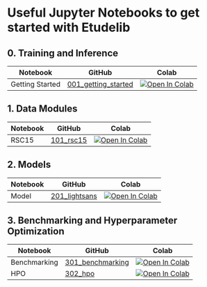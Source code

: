 # Useful Jupyter Notebooks to get started with Etudelib

## 0. Training and Inference

| Notebook        | GitHub                                                               | Colab                                                                                                                                                                                                    |
| --------------- | -------------------------------------------------------------------- |----------------------------------------------------------------------------------------------------------------------------------------------------------------------------------------------------------|
| Getting Started | [001_getting_started](000_getting_started/001_getting_started.ipynb) | [![Open In Colab](https://colab.research.google.com/assets/colab-badge.svg)](https://colab.research.google.com/github/bolcom/etudelib/blob/main/notebooks/000_getting_started/001_getting_started.ipynb) |

## 1. Data Modules

| Notebook | GitHub                                            | Colab                                                                                                                                                                                                |
|----------|---------------------------------------------------| ---------------------------------------------------------------------------------------------------------------------------------------------------------------------------------------------------- |
| RSC15    | [101_rsc15](100_datamodules/101_rsc15.ipynb) | [![Open In Colab](https://colab.research.google.com/assets/colab-badge.svg)](https://colab.research.google.com/github/bolcom/etudelib/blob/main/notebooks/100_datamodules/101_rsc15.ipynb)  |

## 2. Models

| Notebook | GitHub                                          | Colab                                                                                                                                                                                             |
| -------- |-------------------------------------------------| ------------------------------------------------------------------------------------------------------------------------------------------------------------------------------------------------- |
| Model    | [201_lightsans](200_models/201_lightsans.ipynb) | [![Open In Colab](https://colab.research.google.com/assets/colab-badge.svg)](https://colab.research.google.com/github/bolcom/etudelib/blob/main/notebooks/200_models/201_lightsans.ipynb) |

## 3. Benchmarking and Hyperparameter Optimization

| Notebook      | GitHub                                                      | Colab                                                                                                                                                                                                       |
| ------------- | ----------------------------------------------------------- | ----------------------------------------------------------------------------------------------------------------------------------------------------------------------------------------------------------- |
| Benchmarking  | [301_benchmarking](300_benchmarking/301_benchmarking.ipynb) | [![Open In Colab](https://colab.research.google.com/assets/colab-badge.svg)](https://colab.research.google.com/github/bolcom/etudelib/blob/main/notebooks/300_benchmarking/301_benchmarking.ipynb) |
| HPO | [302_hpo](300_benchmarking/302_hpo.ipynb)       | [![Open In Colab](https://colab.research.google.com/assets/colab-badge.svg)](https://colab.research.google.com/github/bolcom/etudelib/blob/main/notebooks/300_benchmarking/302_hpo.ipynb)    |